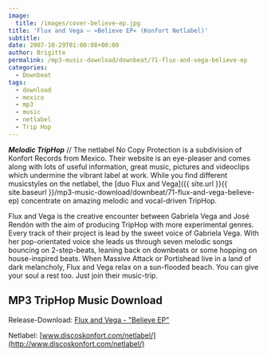 ```yaml
---
image:
  title: /images/cover-believe-ep.jpg
title: 'Flux and Vega – »Believe EP« (Konfort Netlabel)'
subtitle: 
date: 2007-10-29T01:00:08+00:00
author: Brigitte
permalink: /mp3-music-download/downbeat/71-flux-and-vega-believe-ep
categories:
  - Downbeat
tags:
  - download
  - mexico
  - mp3
  - music
  - netlabel
  - Trip Hop
---
```

***Melodic TripHop*** // The netlabel No Copy Protection is a subdivision of Konfort Records from Mexico. Their website is an eye-pleaser and comes along with lots of useful information, great music, pictures and videoclips which undermine the vibrant label at work. While you find different musicstyles on the netlabel, the [duo Flux and Vega]({{ site.url }}{{ site.baseurl }}/mp3-music-download/downbeat/71-flux-and-vega-believe-ep) concentrate on amazing melodic and vocal-driven TripHop.<!--more-->

Flux and Vega is the creative encounter between Gabriela Vega and José Rendón with the aim of producing TripHop with more experimental genres. Every track of their project is lead by the sweet voice of Gabriela Vega. With her pop-orientated voice she leads us through seven melodic songs bouncing on 2-step-beats, leaning back on downbeats or some hopping on house-inspired beats. When Massive Attack or Portishead live in a land of dark melancholy, Flux and Vega relax on a sun-flooded beach. You can give your soul a rest too. Just join their music-trip.

## MP3 TripHop Music Download

Release-Download: [Flux and Vega - "Believe EP"](http://discoskonfort.com/netlabel/believe-ep/)
  
Netlabel: [www.discoskonfort.com/netlabel/](http://www.discoskonfort.com/netlabel/)